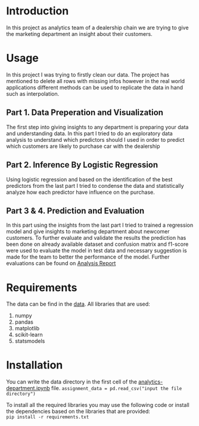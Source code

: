 # Introduction

In this project as analytics team of a dealership chain we are trying to give the marketing department an insight about their customers.

# Usage
In this project I was trying to firstly clean our data. The project has mentioned to delete all rows with missing infos however in the real world applications different methods can be used to replicate the data in hand such as interpolation.
## Part 1. Data Preperation and Visualization
The first step into giving insights to any department is preparing your data and understanding data. In this part I tried to do an exploratory data analysis to understand which predictors should I used in order to predict which customers are likely to purchase car with the dealership
## Part 2. Inference By Logistic Regression
Using logistic regression and based on the identification of the best predictors from the last part I tried to condense the data and statistically analyze how each predictor have influence on the purchase.
## Part 3 & 4. Prediction and Evaluation
In this part using the insights from the last part I tried to trained a regression model and give insights to marketing department about newcomer customers. To further evaluate and validate the results the prediction has been done on already available dataset and confusion matrix and f1-score were used to evaluate the model in test data and necessary suggestion is made for the team to better the performance of the model. Further evaluations can be found on [Analysis Report](/analysis-report.pdf)

# Requirements
The data can be find in the [data](/data). 
All libraries that are used:

1. numpy
2. pandas
3. matplotlib
4. scikit-learn
5. statsmodels

# Installation
You can write the data directory in the first cell of the [analytics-department.ipynb](/analytics-department.ipynb) file.
```assignment_data = pd.read_csv("input the file directory")```

To install all the required libraries you may use the following code or install the dependencies based on the libraries that are provided:  
```pip install -r requirements.txt```

